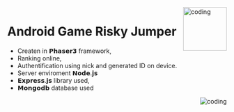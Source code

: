 <img align="right" alt="coding" src="https://play-lh.googleusercontent.com/t8Ql4rJgl1Ta-QCUBDAb3GZaQ8hL7lQu2WFeI3zxwJmQ0W0A-2fJ4bJw8U7GKqcdwtM" width="100" height="auto">

# Android Game Risky Jumper

* Createn in 𝗣𝗵𝗮𝘀𝗲𝗿𝟯 framework,
* Ranking online,
* Authentification using nick and generated ID on device.
* Server enviroment 𝗡𝗼𝗱𝗲.𝗷𝘀
* 𝗘𝘅𝗽𝗿𝗲𝘀𝘀.𝗷𝘀 library used,
* 𝗠𝗼𝗻𝗴𝗼𝗱𝗯 database used

<img align="right" alt="coding" src="https://i.ytimg.com/vi/zPRiNFE4dPk/maxresdefault.jpg">
